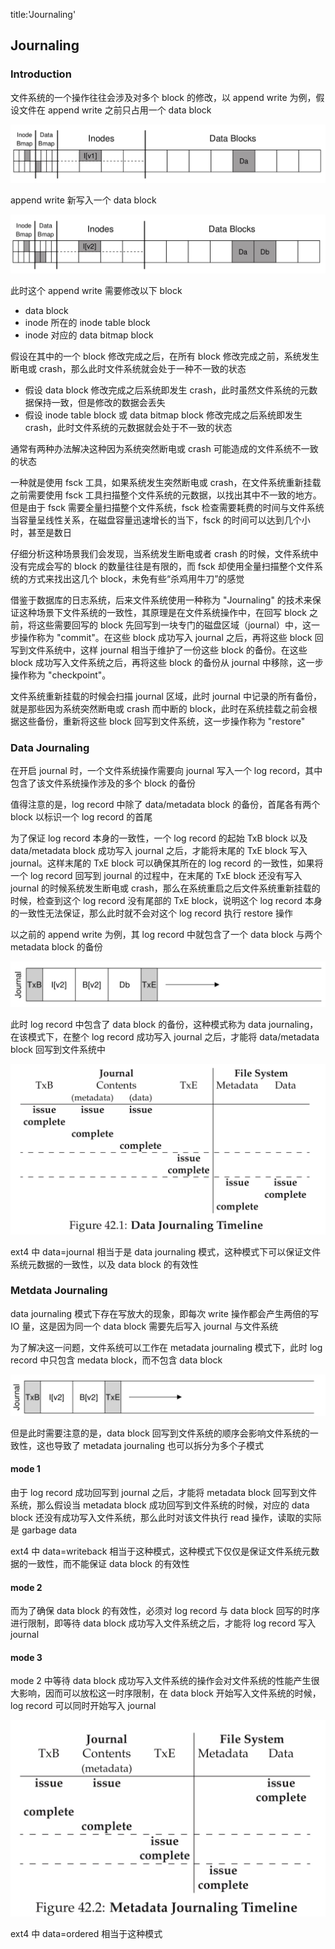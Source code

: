 title:'Journaling'
## Journaling

### Introduction

文件系统的一个操作往往会涉及对多个 block 的修改，以 append write 为例，假设文件在 append write 之前只占用一个 data block

![](media/15903834915018/15904623233065.jpg)

append write 新写入一个 data block

![](media/15903834915018/15904623655383.jpg)

此时这个 append write 需要修改以下 block

- data block
- inode 所在的 inode table block
- inode 对应的 data bitmap block


假设在其中的一个 block 修改完成之后，在所有 block 修改完成之前，系统发生断电或 crash，那么此时文件系统就会处于一种不一致的状态

- 假设 data block 修改完成之后系统即发生 crash，此时虽然文件系统的元数据保持一致，但是修改的数据会丢失
- 假设 inode table block 或 data bitmap block 修改完成之后系统即发生 crash，此时文件系统的元数据就会处于不一致的状态


通常有两种办法解决这种因为系统突然断电或 crash 可能造成的文件系统不一致的状态

一种就是使用 fsck 工具，如果系统发生突然断电或 crash，在文件系统重新挂载之前需要使用 fsck 工具扫描整个文件系统的元数据，以找出其中不一致的地方。但是由于 fsck 需要全量扫描整个文件系统，fsck 检查需要耗费的时间与文件系统当容量呈线性关系，在磁盘容量迅速增长的当下，fsck 的时间可以达到几个小时，甚至是数日


仔细分析这种场景我们会发现，当系统发生断电或者 crash 的时候，文件系统中没有完成会写的 block 的数量往往是有限的，而 fsck 却使用全量扫描整个文件系统的方式来找出这几个 block，未免有些“杀鸡用牛刀”的感觉

借鉴于数据库的日志系统，后来文件系统使用一种称为 "Journaling" 的技术来保证这种场景下文件系统的一致性，其原理是在文件系统操作中，在回写 block 之前，将这些需要回写的 block  先回写到一块专门的磁盘区域（journal）中，这一步操作称为 "commit"。在这些 block 成功写入 journal 之后，再将这些 block 回写到文件系统中，这样 journal 相当于维护了一份这些 block 的备份。在这些 block 成功写入文件系统之后，再将这些 block 的备份从 journal 中移除，这一步操作称为 "checkpoint"。

文件系统重新挂载的时候会扫描 journal 区域，此时 journal 中记录的所有备份，就是那些因为系统突然断电或 crash 而中断的 block，此时在系统挂载之前会根据这些备份，重新将这些 block 回写到文件系统，这一步操作称为 "restore"


### Data Journaling

在开启 journal 时，一个文件系统操作需要向 journal 写入一个 log record，其中包含了该文件系统操作涉及的多个 block 的备份

值得注意的是，log record 中除了 data/metadata block 的备份，首尾各有两个 block 以标识一个 log record 的首尾

为了保证 log record 本身的一致性，一个 log record 的起始 TxB block 以及 data/metadata block 成功写入 journal 之后，才能将末尾的 TxE block 写入 journal。这样末尾的 TxE block 可以确保其所在的 log record 的一致性，如果将一个 log record 回写到 journal 的过程中，在末尾的 TxE block 还没有写入 journal 的时候系统发生断电或 crash，那么在系统重启之后文件系统重新挂载的时候，检查到这个 log record 没有尾部的 TxE block，说明这个 log record 本身的一致性无法保证，那么此时就不会对这个 log record 执行 restore 操作


以之前的 append write 为例，其 log record 中就包含了一个 data block 与两个 metadata block 的备份

![](media/15903834915018/15904624744945.jpg)

此时 log record 中包含了 data block 的备份，这种模式称为 data journaling，在该模式下，在整个 log record 成功写入 journal 之后，才能将 data/metadata block 回写到文件系统中

![-w1056](media/15903834915018/15911533498046.jpg)

ext4 中 data=journal 相当于是 data journaling 模式，这种模式下可以保证文件系统元数据的一致性，以及 data block 的有效性


### Metdata Journaling

data journaling 模式下存在写放大的现象，即每次 write 操作都会产生两倍的写 IO 量，这是因为同一个 data block 需要先后写入 journal 与文件系统

为了解决这一问题，文件系统可以工作在 metadata journaling 模式下，此时 log record 中只包含 medata block，而不包含 data block

![-w900](media/15903834915018/15911540965554.jpg)

但是此时需要注意的是，data block 回写到文件系统的顺序会影响文件系统的一致性，这也导致了 metadata journaling 也可以拆分为多个子模式


#### mode 1

由于 log record 成功回写到 journal 之后，才能将 metadata block 回写到文件系统，那么假设当 metadata block 成功回写到文件系统的时候，对应的 data block 还没有成功写入文件系统，那么此时对该文件执行 read 操作，读取的实际是 garbage data

ext4 中 data=writeback 相当于这种模式，这种模式下仅仅是保证文件系统元数据的一致性，而不能保证 data block 的有效性


#### mode 2

而为了确保 data block 的有效性，必须对 log record 与 data block 回写的时序进行限制，即等待 data block 成功写入文件系统之后，才能将 log record 写入 journal


#### mode 3

mode 2 中等待 data block 成功写入文件系统的操作会对文件系统的性能产生很大影响，因而可以放松这一时序限制，在 data block 开始写入文件系统的时候，log record 可以同时开始写入 journal

![-w661](media/15903834915018/15911545265957.jpg)

ext4 中 data=ordered 相当于这种模式

